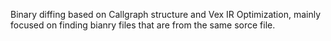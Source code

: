 Binary diffing based on Callgraph structure and Vex IR Optimization, mainly focused on finding bianry files that are from the same sorce file.
